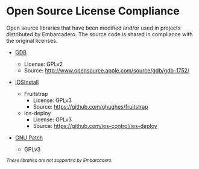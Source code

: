# Open Source License Compliance
Open source libraries that have been modified and/or used in projects distributed by Embarcadero. The source code is shared in compliance with the original licenses.

* [GDB](https://github.com/Embarcadero/License-Compliance/tree/main/gdb)
  * License: GPLv2
  * Source: http://www.opensource.apple.com/source/gdb/gdb-1752/

* [iOSInstall](https://github.com/Embarcadero/License-Compliance/tree/main/iOSInstall)
  * Fruitstrap
    * License: GPLv3
    * Source: https://github.com/ghughes/fruitstrap
  * ios-deploy
    * License: GPLv3
    * Source: https://github.com/ios-control/ios-deploy
* [GNU Patch](https://github.com/Embarcadero/License-Compliance/tree/main/GNU-Patch/)
  * GPLv3

<sub>*These libraries are not supported by Embarcadero.*</sub>

